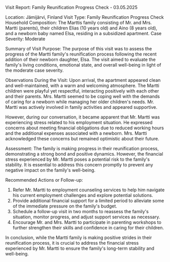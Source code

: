 Visit Report: Family Reunification Progress Check - 03.05.2025

Location: Jämijärvi, Finland
Visit Type: Family Reunification Progress Check
Household Composition: The Marttis family consisting of Mr. and Mrs. Martti (parents), their children Elias (10 years old) and Aino (8 years old), and a newborn baby named Elsa, residing in a subsidized apartment.
Case Severity: Moderate

Summary of Visit Purpose:
The purpose of this visit was to assess the progress of the Martti family's reunification process following the recent addition of their newborn daughter, Elsa. The visit aimed to evaluate the family's living conditions, emotional state, and overall well-being in light of the moderate case severity.

Observations During the Visit:
Upon arrival, the apartment appeared clean and well-maintained, with a warm and welcoming atmosphere. The Martti children were playful yet respectful, interacting positively with each other and their parents. Mrs. Martti seemed to be coping well with the demands of caring for a newborn while managing her older children's needs. Mr. Martti was actively involved in family activities and appeared supportive.

However, during our conversation, it became apparent that Mr. Martti was experiencing stress related to his employment situation. He expressed concerns about meeting financial obligations due to reduced working hours and the additional expenses associated with a newborn. Mrs. Martti acknowledged these concerns but remained optimistic about their future.

Assessment:
The family is making progress in their reunification process, demonstrating a strong bond and positive dynamics. However, the financial stress experienced by Mr. Martti poses a potential risk to the family's stability. It is essential to address this concern promptly to prevent any negative impact on the family's well-being.

Recommended Actions or Follow-up:
1. Refer Mr. Martti to employment counseling services to help him navigate his current employment challenges and explore potential solutions.
2. Provide additional financial support for a limited period to alleviate some of the immediate pressure on the family's budget.
3. Schedule a follow-up visit in two months to reassess the family's situation, monitor progress, and adjust support services as necessary.
4. Encourage Mr. and Mrs. Martti to participate in parenting workshops to further strengthen their skills and confidence in caring for their children.

In conclusion, while the Martti family is making positive strides in their reunification process, it is crucial to address the financial stress experienced by Mr. Martti to ensure the family's long-term stability and well-being.